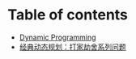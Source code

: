# Table of contents

* [Dynamic Programming](README.md)
* [经典动态规划：打家劫舍系列问题](jing-dian-dong-tai-gui-hua-da-jia-jie-she-xi-lie-wen-ti.md)

